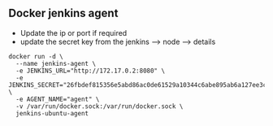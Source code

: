 ## Docker jenkins agent 
* Update the ip or port if required 
* update the secret key from the jenkins --> node --> details
```
docker run -d \
  --name jenkins-agent \
  -e JENKINS_URL="http://172.17.0.2:8080" \
  -e JENKINS_SECRET="26fbdef815356e5abd86ac0de61529a10344c6abe895ab6a127ee3ce2b18b788" \
  -e AGENT_NAME="agent" \
  -v /var/run/docker.sock:/var/run/docker.sock \
  jenkins-ubuntu-agent
```
